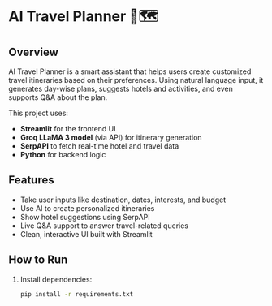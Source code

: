 # AI Travel Planner 🧳🗺️

## Overview
AI Travel Planner is a smart assistant that helps users create customized travel itineraries based on their preferences. Using natural language input, it generates day-wise plans, suggests hotels and activities, and even supports Q&A about the plan.

This project uses:
- **Streamlit** for the frontend UI
- **Groq LLaMA 3 model** (via API) for itinerary generation
- **SerpAPI** to fetch real-time hotel and travel data
- **Python** for backend logic

## Features
- Take user inputs like destination, dates, interests, and budget
- Use AI to create personalized itineraries
- Show hotel suggestions using SerpAPI
- Live Q&A support to answer travel-related queries
- Clean, interactive UI built with Streamlit

## How to Run

1. Install dependencies:
   ```bash
   pip install -r requirements.txt
